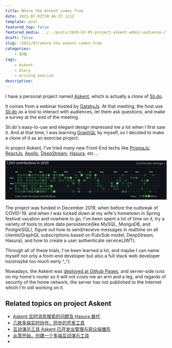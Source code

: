 ```yaml
---
title: Where the Askent comes from
date: 2021-07-02T10:46:37.121Z
template: post
featured_top: false
featured_media: ../../posts/2020-02-05-project-askent-admin-audience-client/askent-admin-event.png
draft: false
slug: /2021/07/where-the-askent-comes-from
categories: 
    - 前端
tags:
    - Askent
    - diary
    - writing execise
description: 
---
```


I have a personal project named [Askent](https://github.com/BerlinChan/askent), which is actually a clone of [Sli.do](https://www.sli.do/).

<!-- endExcerpt -->

It comes from a webinar hosted by [GatsbyJs](https://www.gatsbyjs.com/). At that meeting, the host use [Sli.do](https://www.sli.do/) as a tool to interact with audiences, let them ask questions, and make a survey at the end of the meeting.

Sli.do's easy-to-use and elegant design impressed me a lot when I first saw it. And at that time, I was learning [GraphQL](https://graphql.org/) by myself, so I decided to make a clone of it as an exercise project.

In project Askent, I've tried many new Front-End techs like [PrismaJs](https://www.prisma.io/), [ReactJs](https://reactjs.org/), [Apollo](https://www.apollographql.com/), [DeepStream](https://deepstream.io/), [Hasura](https://hasura.io/), etc ...

![github-contributions-2020](./github-contributions-2020.png)

The project was funded in December 2019, when before the outbreak of COVID-19. and when I was locked down at my wife's hometown in Spring festival vacation and nowhere to go, I've been spent a lot of time on it, try a variety of tools to store data persistence(like MySQL, MongoDB, and PostgreSQL), figure out how to send/receive messages in realtime on all clients(GraphQL subscriptions based on Pub/Sub model, DeepStream, Hasura), and how to create a user authenticate service(JWT).

Through all of these trials, I've been learned a lot, and maybe I can name myself not only a front-end developer but also a full stack web developer too(maybe too much early ^_^).

Nowadays, the Askent was [deployed at Github Pages](https://askent.berlinchan.com/), and server-side runs on my home's router so it will not costs me an arm and a leg, and regards of security of the home network, the server has not published to the Internet which I'm still working on it.

## Related topics on project Askent

- [Askent 实时消息搜索的问题及 Hasura 替代](/2021/03/askent-realtime-search-implement-and-hasura)
- [几款多端实时协作、同步的开发工具](/2020/03/real-time-multi-device-collaboration-devtools)
- [互动演示工具 Askent 已开发出管理与观众端雏形](/2020/02/project-askent-admin-audience-client)
- [从零开始，创建一个多端互动演示工具](/2019/12/create-presentation-tool-from-scratch)
- 